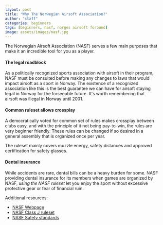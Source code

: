 ```yaml
---
layout: post
title: "Why The Norwegian Airsoft Association?"
author: "staff"
categories: beginners
tags: [beginners, nasf, norges airsoft forbund]
image: assets/images/nasf.jpg
---
```


The Norwegian Airsoft Association (NASF) serves a few main purposes that make it an incredible tool for you as a player.

#### The legal roadblock

As a politically recognized sports association with airsoft in their program, NASF must be consulted before making any changes to laws that would impact airsoft as a sport in Norway. 
The existence of a recognized association like this is the best guarantee we can have for airsoft staying legal in Norway for the forseeable future. It's worth remembering that airsoft was illegal in Norway until 2001.

#### Common ruleset allows crossplay

A democratically voted for common set of rules makes crossplay between clubs easy, and with the principle of it not being pay-to-win, the rules are very beginner friendly. 
These rules can be changed if so desired in a general assembly that is organized once per year.

The ruleset mainly covers muzzle energy, safety distances and approved certification for safety glasses. 

#### Dental insurance
While accidents are rare, dental bills can be a heavy burden for some. 
NASF providing dental insurance for its members when games are organized by NASF, *using the NASF ruleset* let you enjoy the sport without excessive protective gear or fear of financial ruin.


Additional resources:
* [NASF Webpage](https://www.nasf.no)
* [NASF Class J ruleset](https://nasf.no/filedump/forskrift_vaapen_klasse_J.pdf)
* [NASF Safety standards](https://nasf.no/filedump/forskrift_sikkerhet.pdf)
